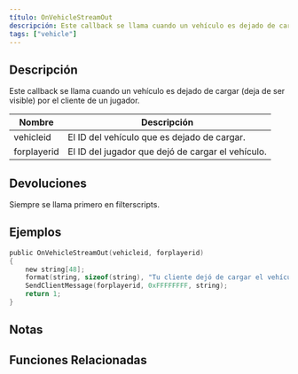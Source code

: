 ```yaml
---
título: OnVehicleStreamOut
descripción: Este callback se llama cuando un vehículo es dejado de cargar (deja de ser visible) por el cliente de un jugador.
tags: ["vehicle"]
---
```


<VersionWarnES name='callback' version='SA-MP 0.3a' />

## Descripción

Este callback se llama cuando un vehículo es dejado de cargar (deja de ser visible) por el cliente de un jugador.

| Nombre      | Descripción                                                  |
| ----------- | ------------------------------------------------------------ |
| vehicleid   | El ID del vehículo que es dejado de cargar.                  |
| forplayerid | El ID del jugador que dejó de cargar el vehículo.		     |

## Devoluciones

Siempre se llama primero en filterscripts.

## Ejemplos

```c
public OnVehicleStreamOut(vehicleid, forplayerid)
{
    new string[48];
    format(string, sizeof(string), "Tu cliente dejó de cargar el vehículo %d", vehicleid);
    SendClientMessage(forplayerid, 0xFFFFFFFF, string);
    return 1;
}
```

## Notas

<TipNPCCallbacksES />

## Funciones Relacionadas
